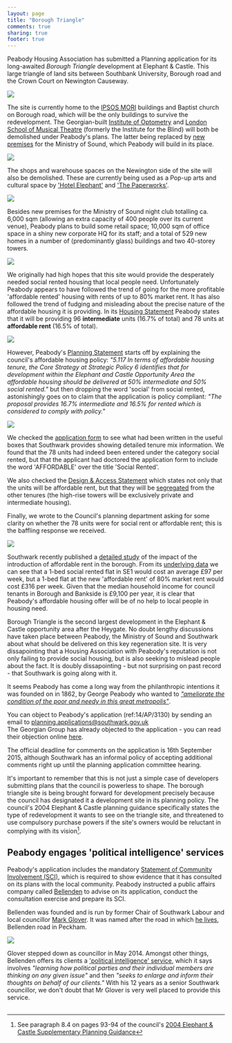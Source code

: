 ```yaml
---
layout: page
title: "Borough Triangle"
comments: true
sharing: true
footer: true
---
```

Peabody Housing Association has submitted a Planning application for its long-awaited _Borough Triangle_ development at Elephant & Castle. This large triangle of land sits between Southbank University, Borough road and the Crown Court on Newington Causeway.  

![](http://crappistmartin.github.io/images/BoroughTriangle.png)

The site is currently home to the [IPSOS MORI](https://www.ipsos-mori.com/) buildings and Baptist church on Borough road, which will be the only buildings to survive the redevelopment. The Georgian-built [Institute of Optometry](http://www.ioo.org.uk/) and [London School of Musical Theatre](http://www.thestage.co.uk/news/2015/01/london-school-musical-theatre-relocate-southwark-site-demolished/) (formerly the Institute for the Blind) will both be demolished under Peabody's plans. The latter being replaced by [new premises](http://crappistmartin.github.io/images/NewMinistryOfSound.png) for the Ministry of Sound, which Peabody will build in its place.     
  
![](http://crappistmartin.github.io/images/boroughtriangle.jpg)

The shops and warehouse spaces on the Newington side of the site will also be demolished. These are currently being used as a Pop-up arts and cultural space by ['Hotel Elephant'](http://www.hotelelephant.co.uk/) and ['The Paperworks'](http://www.thepaperworks.co.uk/).  

![](http://crappistmartin.github.io/images/HotelElephant_Paperworks.jpg)

Besides new premises for the Ministry of Sound night club totalling ca. 6,000 sqm (allowing an extra capacity of 400 people over its current venue), Peabody plans to build some retail space; 10,000 sqm of office space in a shiny new corporate HQ for its staff; and a total of 529 new homes in a number of (predominantly glass) buildings and two 40-storey towers.


![](http://crappistmartin.github.io/images/Peabody_BoroughTriangle.png)

We originally had high hopes that this site would provide the desperately needed social rented housing that local people need. Unfortunately Peabody appears to have followed the trend of going for the more profitable 'affordable rented' housing with rents of up to 80% market rent. It has also followed the trend of fudging and misleading about the precise nature of the affordable housing it is providing. In its [Housing Statement](http://planningonline.southwark.gov.uk/DocsOnline/Documents/387231_1.pdf) Peabody states that it will be providing 96 __intermediate__ units (16.7% of total) and 78 units at __affordable rent__ (16.5% of total). 

![](http://crappistmartin.github.io/images/affordable_rent_peabody.png)

However, Peabody's [Planning Statement](http://planningonline.southwark.gov.uk/DocsOnline/Documents/387199_1.pdf) starts off by explaining the council's affordable housing policy: _"5.117 In terms of affordable housing tenure, the Core Strategy at Strategic Policy 6 identifies that for development within the Elephant and Castle Opportunity Area the affordable housing should be delivered at 50% intermediate and 50% social rented."_ but then dropping the word 'social' from social rented, astonishingly goes on to claim that the application is policy compliant: _"The proposal provides 16.7% intermediate and 16.5% for rented which is considered to comply with policy."_

![](http://crappistmartin.github.io/images/Peabody_ApplicationForm.png)

We checked the [application form](http://planningonline.southwark.gov.uk/DocsOnline/Documents/387188_1.pdf) to see what had been written in the useful boxes that Southwark provides showing detailed tenure mix information. We found that the 78 units had indeed been entered under the category social rented, but that the applicant had doctored the application form to include the word 'AFFORDABLE' over the title 'Social Rented'. 

We also checked the [Design & Access Statement](http://planningonline.southwark.gov.uk/DocsOnline/Documents/388020_1.pdf) which states not only that the units will be affordable rent, but that they will be [segregated](http://crappistmartin.github.io/images/Peabody_TenureMix.png) from the other tenures (the high-rise towers will be exclusively private and intermediate housing).  
 
Finally, we wrote to the Council's planning department asking for some clarity on whether the 78 units were for social rent or affordable rent; this is the baffling response we received.   

![](http://crappistmartin.github.io/images/EmailDanielDavies.png)

Southwark recently published a [detailed study](http://www.southwark.gov.uk/downloads/download/2914/affordable_rent_in_southwark_2011) of the impact of the introduction of affordable rent in the borough. From its [underlying data](http://www.southwark.gov.uk/download/downloads/id/11603/affordable_rent_study_december_2014_update) we can see that a 1-bed social rented flat in SE1 would cost an average £97 per week, but a 1-bed flat at the new 'affordable rent' of 80% market rent would cost £316 per week. Given that the median household income for council tenants in Borough and Bankside is £9,100 per year, it is clear that Peabody's affordable housing offer will be of no help to local people in housing need.

Borough Triangle is the second largest development in the Elephant & Castle opportunity area after the Heygate. No doubt lengthy discussions have taken place between Peabody, the Ministry of Sound and Southwark about what should be delivered on this key regeneration site. It is very dissapointing that a Housing Association with Peabody's reputation is not only failing to provide social housing, but is also seeking to mislead people about the fact. It is doubly dissapointing - but not surprising on past record - that Southwark is going along with it.

It seems Peabody has come a long way from the philanthropic intentions it was founded on in 1862, by George Peabody who wanted to [_"ameliorate the condition of the poor and needy in this great metropolis"_](http://www.peabody.org.uk/about-us/our-story). 

You can object to Peabody's application (ref:14/AP/3130) by sending an email to planning.applications@southwark.gov.uk  
The Georgian Group has already objected to the application - you can read their objection online [here](http://planningonline.southwark.gov.uk/DocsOnline/Documents/421846_1.pdf).

The official deadline for comments on the application is 16th September 2015, although Southwark has an informal policy of accepting additional comments right up until the planning application committee hearing.

It's important to remember that this is not just a simple case of developers submitting plans that the council is powerless to shape. The borough triangle site is being brought forward for development precisely because the council has designated it a development site in its planning policy. The council's 2004 Elephant & Castle planning guidance specifically states the type of redevelopment it wants to see on the triangle site, and threatened to use compulsory purchase powers if the site's owners would be reluctant in complying with its vision[^1]. 

## Peabody engages 'political intelligence' services 
Peabody's application includes the mandatory [Statement of Community Involvement (SCI)](http://planningonline.southwark.gov.uk/DocsOnline/Documents/387210_1.pdf), which is required to show evidence that it has consulted on its plans with the local community. Peabody instructed a public affairs company called [Bellenden](http://www.bellenden.co.uk/about-us/specialist-expertise/property-development/) to advise on its application, conduct the consultation exercise and prepare its SCI.  

Bellenden was founded and is run by former Chair of Southwark Labour and local councillor [Mark Glover](https://uk.linkedin.com/in/glovermark). It was named after the road in which [he lives](http://www.southwark.gov.uk/download/downloads/id/4075/statement_of_persons_nominated_and_notice_of_poll), Bellenden road in Peckham.

![](http://www.bellenden.co.uk/wp-content/uploads/2014/01/MarkGloverColour.jpg)

Glover stepped down as councillor in May 2014. Amongst other things, Bellenden offers its clients a ['political intelligence' service](http://www.bellenden.co.uk/public-affairs/political-intelligence/), which it says involves _"learning how political parties and their individual members are thinking on any given issue"_ and then _"seeks to enlarge and inform their thoughts on behalf of our clients."_
With his 12 years as a senior Southwark councillor, we don't doubt that Mr Glover is very well placed to provide this service.  
</br>

[^1]: See paragraph 8.4 on pages 93-94 of the council's [2004 Elephant & Castle Supplementary Planning Guidance](http://www.scribd.com/doc/82420796/Southwark-Council-2004-Development-Framework)
